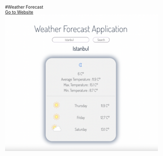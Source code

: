 #Weather Forecast     
[Go to Website](https://react-app-for-weather-forecast.herokuapp.com/)
![Weather-Forecast](https://raw.githubusercontent.com/kardelenceltik/Weather-Forecast/master/src/img/weather_forecast_preview.png)
